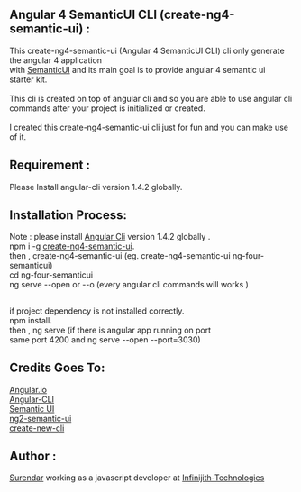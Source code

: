 ## Angular 4 SemanticUI CLI (create-ng4-semantic-ui) :

  This create-ng4-semantic-ui (Angular 4 SemanticUI CLI) cli only generate the angular 4 application <br/>
  with [SemanticUI](https://semantic-ui.com) and its main goal is to provide angular 4 semantic ui <br/>
  starter kit.<br/>
  <br/>
  This cli is created on top of angular cli and so you are able to use angular cli commands after your 
  project is initialized or created.<br/>
  <br/>
  I created this create-ng4-semantic-ui cli just for fun and you can make use of it.
  <br/>
## Requirement :
   Please Install angular-cli version 1.4.2 globally.<br/>
    
## Installation Process:
  Note : please install [Angular Cli](https://cli.angular.io/) version 1.4.2 globally .<br/>
  npm i -g [create-ng4-semantic-ui](https://www.npmjs.com/package/create-ng4-semantic-ui).<br/>
  then , create-ng4-semantic-ui <name-of-the-project-directory-name> (eg. create-ng4-semantic-ui ng-four-semanticui)<br/>
  cd ng-four-semanticui <br/>
  ng serve --open or --o (every angular cli commands will works )<br/>
##
  if project dependency is not installed correctly.<br/>
  npm install.<br/>
  then , ng serve (if there is angular app running on port <br/>
  same port 4200 and ng serve --open --port=3030)<br/>
    
## Credits Goes To:
  [Angular.io](https://angular.io/)<br/>
  [Angular-CLI](https://cli.angular.io/)<br/>
  [Semantic UI](https://semantic-ui.com])<br/>
  [ng2-semantic-ui](https://github.com/edcarroll/ng2-semantic-ui)<br/>
  [create-new-cli](https://www.npmjs.com/package/create-new-cli)<br/>

## Author :
[Surendar](https://www.youtube.com/channel/UCRlL4KoDH9GXaMWX3bbF4Kw)  working  as a javascript developer
at [Infinijith-Technologies](http://infinijith.com/)

